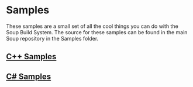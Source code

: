 # Samples
These samples are a small set of all the cool things you can do with the Soup Build System. The source for these samples can be found in the main Soup repository in the Samples folder.

## [C++ Samples](Samples/Cpp.md)

## [C# Samples](Samples/CSharp.md)
